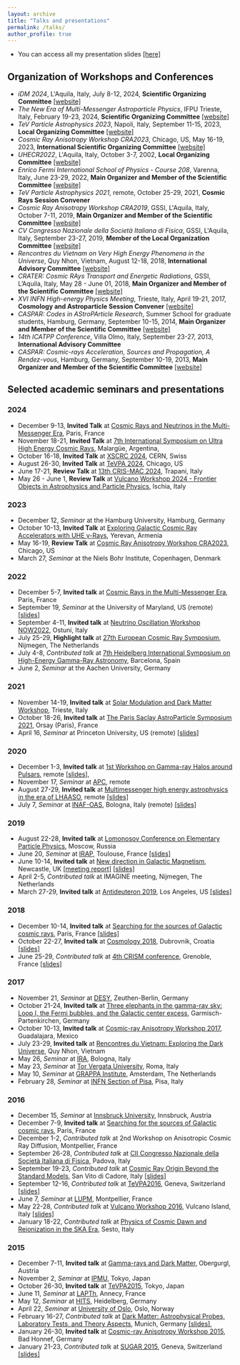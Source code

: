 ```yaml
---
layout: archive
title: "Talks and presentations"
permalink: /talks/
author_profile: true
---
```


+ You can access all my presentation slides [[here]](https://zenodo.org/communities/carmeloevoli_talks/)

## Organization of Workshops and Conferences ##

+ *iDM 2024*, L'Aquila, Italy, July 8-12, 2024, **Scientific Organizing Committee**
    [[website]](https://www.idm2024.eu)
+ *The New Era of Multi-Messenger Astroparticle Physics*, IFPU Trieste, Italy, February 19-23, 2024, **Scientific Organizing Committee**
    [[website]](https://indico.gssi.it/event/603/)
+ *TeV Particle Astrophysics 2023*, Napoli, Italy, September 11-15, 2023, **Local Organizing Committee** [[website]](https://agenda.infn.it/event/33457/)
+ *Cosmic Ray Anisotropy Workshop CRA2023*, Chicago, US, May 16-19, 2023, **International Scientific Organizing Committee** [[website]](https://events.icecube.wisc.edu/event/165/)
+ *UHECR2022*, L'Aquila, Italy, October 3-7, 2002, **Local Organizing Committee**
    [[website]](https://indico.gssi.it/event/396/)
+ *Enrico Fermi International School of Physics - Course 208*, Varenna, Italy, June 23-29, 2022, **Main Organizer and Member of the Scientific Committee** [[website]](https://indico.gssi.it/event/339/)
+ *TeV Particle Astrophysics 2021*, remote, October 25-29, 2021, **Cosmic Rays Session Convener**
+ *Cosmic Ray Anisotropy Workshop CRA2019*, GSSI, L'Aquila, Italy, October 7-11, 2019, **Main Organizer and Member of the Scientific Committee** [[website]](https://indico.gssi.it/event/45/)
+ *CV Congresso Nazionale della Società Italiana di Fisica*, GSSI, L'Aquila, Italy, September 23-27, 2019, **Member of the Local Organization Committee** [[website]](https://www.sif.it/attivita/congresso/105)
+ *Rencontres du Vietnam on Very High Energy Phenomena in the Universe*, Quy Nhon, Vietnam, August 12-18, 2018, **International Advisory Committee** [[website]](http://vietnam.in2p3.fr/2018/vhepu/overview.php#Scientific)
+ *CRATER: Cosmic RAys Transport and Energetic Radiations*, GSSI, L’Aquila, Italy, May 28 - June 01, 2018, **Main Organizer and Member of the Scientific Committee** [[website]](https://agenda.infn.it/event/14151/)
+ *XVI INFN High-energy Physics Meeting*, Trieste, Italy, April 19-21, 2017, **Cosmology and Astroparticle Session Convener** [[website]](https://agenda.infn.it/event/12289/program)
+ *CASPAR: Codes in AStroPArticle Research*, Summer School for graduate students, Hamburg, Germany, September 10-15, 2014, **Main Organizer and Member of the Scientific Committee** [[website]](https://indico.desy.de/event/10336/)
+ *14th ICATPP Conference*, Villa Olmo, Italy, September 23-27, 2013, **International Advisory Committee**
+ *CASPAR: Cosmic-rays Acceleration, Sources and Propagation, A Rendez-vous*, Hamburg, Germany, September 10-19, 2013, **Main Organizer and Member of the Scientific Committee** [[website]](https://indico.desy.de/event/7169/)

## Selected academic seminars and presentations ##

### 2024 ### 

+ December 9-13, **Invited Talk** at [Cosmic Rays and Neutrinos in the Multi-Messenger Era](), Paris, France
+ November 18-21, **Invited Talk** at [7th International Symposium on Ultra High Energy Cosmic Rays](), Malargüe, Argentina, 
+ October 16-18, **Invited Talk** at [XSCRC 2024](), CERN, Swiss
+ August 26-30, **Invited Talk** at [TeVPA 2024](), Chicago, US
+ June 17-21, **Review Talk** at [13th CRIS-MAC 2024](), Trapani, Italy
+ May 26 - June 1, **Review Talk** at [Vulcano Workshop 2024 - Frontier Objects in Astrophysics and Particle Physics](), Ischia, Italy

### 2023 ###

+ December 12, *Seminar* at the Hamburg University, Hamburg, Germany
+ October 10-13, **Invited Talk** at [Exploring Galactic Cosmic Ray Accelerators with UHE γ-Rays](https://www.mpi-hd.mpg.de/astrophysik/HEA/conferences/yerevan2023/), Yerevan, Armenia
+ May 16-19, **Review Talk** at [Cosmic Ray Anisotropy Workshop CRA2023](https://events.icecube.wisc.edu/event/165/), Chicago, US
+ March 27, *Seminar* at the Niels Bohr Institute, Copenhagen, Denmark

### 2022 ###

+ December 5-7, **Invited talk** at [Cosmic Rays in the Multi-Messenger Era](https://indico.in2p3.fr/event/27666/), Paris, France 
+ September 19, *Seminar* at the University of Maryland, US (remote) [[slides]](https://zenodo.org/record/7100383)
+ September 4-11, **Invited talk** at [Neutrino Oscillation Workshop NOW2022](https://agenda.infn.it/event/30418/), Ostuni, Italy 
+ July 25-29, **Highlight talk** at [27th European Cosmic Ray Symposium](https://indico.nikhef.nl/event/2110/), Nijmegen, The Netherlands  
+ July 4-8, *Contributed talk* at [7th Heidelberg International Symposium on High-Energy Gamma-Ray Astronomy](https://indico.icc.ub.edu/event/46/), Barcelona, Spain 
+ June 2, *Seminar* at the Aachen University, Germany

### 2021 ### 

+ November 14-19, **Invited talk** at [Solar Modulation and Dark Matter Workshop](https://agenda.infn.it/event/21891/), Trieste, Italy
+ October 18-26, **Invited talk** at [The Paris Saclay AstroParticle Symposium 2021](https://indico.ijclab.in2p3.fr/event/7119/overview), Orsay (Paris), France
+ April 16, *Seminar* at Princeton University, US (remote) [[slides]](https://zenodo.org/record/4701162)

### 2020 ###

+ December 1-3, **Invited talk** at [1st Workshop on Gamma-ray Halos around Pulsars](https://agenda.infn.it/event/24042/), remote [[slides]](https://zenodo.org/record/4302387), 
+ November 17, *Seminar* at [APC](https://www.apc.univ-paris7.fr/APC_CS/en), remote
+ August 27-29, **Invited talk** at [Multimessenger high energy astrophysics in the era of LHAASO](https://agenda.infn.it/event/23329/), remote [[slides]](https://zenodo.org/record/3965563) 
+ July 7, *Seminar* at [INAF-OAS](https://www.oas.inaf.it/en/), Bologna, Italy (remote) [[slides]](https://zenodo.org/record/3937561)

### 2019 ###

+ August 22-28, **Invited talk** at [Lomonosov Conference on Elementary Particle Physics](https://lomcon.ru/?page_id=204), Moscow, Russia
+ June 20, *Seminar* at [IRAP](https://www.irap.omp.eu/en/homepage-en/), Toulouse, France [[slides]](https://zenodo.org/record/3250782)
+ June 10-14, **Invited talk** at [New direction in Galactic Magnetism](https://conferences.ncl.ac.uk/galacticmagnetism/), Newcastle, UK [[meeting report]](https://www.nature.com/articles/s41550-019-0922-9?proof=t) [[slides]](https://zenodo.org/record/3244980)
+ April 2-5, *Contributed talk* at IMAGINE meeting, Nijmegen, The Netherlands
+ March 27-29, **Invited talk** at [Antideuteron 2019](https://indico.phys.hawaii.edu/event/1449/), Los Angeles, US [[slides]](https://zenodo.org/record/2613865)

### 2018 ###

+ December 10-14, **Invited talk** at [Searching for the sources of Galactic cosmic rays](http://www.apc.univ-paris7.fr/~semikoz/CosmicRays2018/conference.html), Paris, France [[slides]](https://zenodo.org/record/2360389) 
+ October 22-27, **Invited talk** at [Cosmology 2018](https://indico.cern.ch/event/736594/), Dubrovnik, Croatia [[slides]](https://zenodo.org/record/1472991)
+ June 25-29, *Contributed talk* at [4th CRISM conference](https://crism2018.sciencesconf.org), Grenoble, France [[slides]](https://zenodo.org/record/1302441)

### 2017 ###

+ November 21, *Seminar* at [DESY](https://www.desy.de/index_eng.html), Zeuthen-Berlin, Germany
+ October 21-24, **Invited talk** at [Three elephants in the gamma-ray sky: Loop I, the Fermi bubbles, and the Galactic center excess](https://indico.cern.ch/event/647722/), Garmisch-Partenkirchen, Germany
+ October 10-13, **Invited talk** at [Cosmic-ray Anisotropy Workshop 2017](https://events.icecube.wisc.edu/event/84/), Guadalajara, Mexico
+ July 23-29, **Invited talk** at [Rencontres du Vietnam: Exploring the Dark Universe](http://vietnam.in2p3.fr/2017/dm/index.html), Quy Nhon, Vietnam 
+ May 26, *Seminar* at [IRA](https://www.ira.inaf.it/Home.html), Bologna, Italy
+ May 23, *Seminar* at [Tor Vergata University](https://www.fisica.uniroma2.it), Roma, Italy
+ May 10, *Seminar* at [GRAPPA Institute](http://grappa.amsterdam), Amsterdam, The Netherlands
+ February 28, *Seminar* at [INFN Section of Pisa](https://www.pi.infn.it), Pisa, Italy

### 2016 ###

+ December 15, *Seminar* at [Innsbruck University](https://www.uibk.ac.at/sp-physik/), Innsbruck, Austria
+ December 7-9, **Invited talk** at [Searching for the sources of Galactic cosmic rays](http://www.apc.univ-paris7.fr/~semikoz/CosmicRays2016/conference.html), Paris, France 
+ December 1-2, *Contributed talk* at 2nd Workshop on Anisotropic Cosmic Ray Diffusion, Montpellier, France
+ September 26-28, *Contributed talk* at [CII Congresso Nazionale della Società Italiana di Fisica](https://www.sif.it/attivita/congresso/102), Padova, Italy
+ September 19-23, *Contributed talk* at [Cosmic Ray Origin Beyond the Standard Models](http://www.crbtsm.eu), San Vito di Cadore, Italy [[slides]](http://mctp.mx/tibolla/Evoli_CRBTSM_2016.pdf)
+ September 12-16, *Contributed talk* at [TeVPA2016](https://indico.cern.ch/event/469963/), Geneva, Switzerland [[slides]](https://indico.cern.ch/event/469963/contributions/2293959/attachments/1337829/2013218/Evoli_TeVPA2016.pdf)
+ June 7, *Seminar* at [LUPM](https://www.lupm.in2p3.fr/en/homepage/), Montpellier, France
+ May 22-28, *Contributed talk* at [Vulcano Workshop 2016](http://www.lnf.infn.it/conference/vulcano2016/), Vulcano Island, Italy [[slides]](https://agenda.infn.it/event/10576/contributions/3858/attachments/2875/3163/Evoli_Vulcano_2016_compressed.pdf)
+ January 18-22, *Contributed talk* at [Physics of Cosmic Dawn and Reionization in the SKA Era](https://www.sexten-cfa.eu/event/physics-of-cosmic-dawn-and-reionization-in-the-ska-era/), Sesto, Italy

### 2015 ###

+ December 7-11, **Invited talk** at [Gamma-rays and Dark Matter](https://indico.cern.ch/event/464471/), Obergurgl, Austria
+ November 2, *Seminar* at [IPMU](https://www.ipmu.jp), Tokyo, Japan
+ October 26-30, **Invited talk** at [TeVPA2015](https://indico.icrr.u-tokyo.ac.jp/event/23/), Tokyo, Japan
+ June 11, *Seminar* at [LAPTh](https://lapth.cnrs.fr/en), Annecy, France
+ May 12, *Seminar* at [HITS](https://www.h-its.org), Heidelberg, Germany
+ April 22, *Seminar* at [University of Oslo](https://www.uio.no/english/), Oslo, Norway
+ February 16-27, *Contributed talk* at [Dark Matter: Astrophysical Probes, Laboratory Tests, and Theory Aspects](https://indico.cern.ch/event/369005/overview), Munich, Germany [[slides]](https://indico.cern.ch/event/369005/contributions/1788166/attachments/734214/1007337/Evoli_21cm.pdf),   
+ January 26-30, **Invited talk** at [Cosmic-ray Anisotropy Workshop 2015](http://helio_cr.tp4.rub.de/CRA-2015/home.php), Bad Honnef, Germany
+ January 21-23, *Contributed talk* at [SUGAR 2015](https://indico.cern.ch/event/332221/overview), Geneva, Switzerland [[slides]](https://indico.cern.ch/event/332221/contributions/1718353/attachments/647572/890694/EvoliSUGAR15.pdf)

